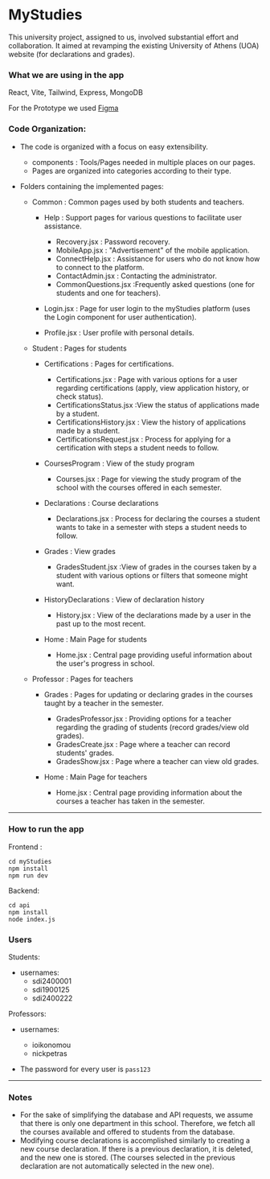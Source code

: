 # MyStudies
This university project, assigned to us, involved substantial effort and collaboration. It aimed at revamping the existing University of Athens (UOA) website (for declarations and grades).

### What we are using in the app
React, Vite, Tailwind, Express, MongoDB

For the Prototype we used [Figma](https://www.figma.com/file/G9FXzjkKKNMqredxWsxKxR/Prototype---myStudies?type=design&mode=design&t=nKUkcNxNkejS2dJj-1)

### Code Organization:
- The code is organized with a focus on easy extensibility. 
    - components : Tools/Pages needed in multiple places on our pages.
    - Pages are organized into categories according to their type.

- Folders containing the implemented pages:
    - Common : Common pages used by both students and teachers.
        - Help : Support pages for various questions to facilitate user assistance.
            - Recovery.jsx : Password recovery.
            - MobileApp.jsx : "Advertisement" of the mobile application.
            - ConnectHelp.jsx : Assistance for users who do not know how to connect to the platform.
            - ContactAdmin.jsx : Contacting the administrator.
            - CommonQuestions.jsx :Frequently asked questions (one for students and one for teachers).

        - Login.jsx : Page for user login to the myStudies platform (uses the Login component for user authentication).
        - Profile.jsx : User profile with personal details.

    - Student : Pages for students
        - Certifications : Pages for certifications.
            - Certifications.jsx : Page with various options for a user regarding certifications (apply, view application history, or check status).
            - CertificationsStatus.jsx :View the status of applications made by a student.
            - CertificationsHistory.jsx : View the history of applications made by a student.
            - CertificationsRequest.jsx : Process for applying for a certification with steps a student needs to follow.

        - CoursesProgram : View of the study program
            - Courses.jsx : Page for viewing the study program of the school with the courses offered in each semester.
            
        - Declarations : Course declarations
            - Declarations.jsx : Process for declaring the courses a student wants to take in a semester with steps a student needs to follow.

        - Grades : View grades
            - GradesStudent.jsx :View of grades in the courses taken by a student with various options or filters that someone might want. 

        - HistoryDeclarations : View of declaration history
            - History.jsx : View of the declarations made by a user in the past up to the most recent.

        - Home : Main Page for students
            - Home.jsx : Central page providing useful information about the user's progress in school.

    - Professor : Pages for teachers
        - Grades : Pages for updating or declaring grades in the courses taught by a teacher in the semester.
            - GradesProfessor.jsx : Providing options for a teacher regarding the grading of students (record grades/view old grades).
            - GradesCreate.jsx :  Page where a teacher can record students' grades.
            - GradesShow.jsx : Page where a teacher can view old grades.

        - Home : Main Page for teachers
            - Home.jsx : Central page providing information about the courses a teacher has taken in the semester.

----------------

### How to run the app
Frontend :

    cd myStudies 
    npm install
    npm run dev

Backend:

    cd api
    npm install
    node index.js

### Users
Students:
- usernames:
    - sdi2400001
    - sdi1900125
    - sdi2400222

Professors:
- usernames:
    - ioikonomou
    - nickpetras

- The password for every user is ```pass123```

----------------
### Notes
- For the sake of simplifying the database and API requests, we assume that there is only one department in this school. Therefore, we fetch all the courses available and offered to students from the database.
- Modifying course declarations is accomplished similarly to creating a new course declaration. If there is a previous declaration, it is deleted, and the new one is stored. (The courses selected in the previous declaration are not automatically selected in the new one).
